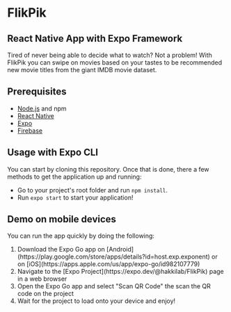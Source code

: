 # FlikPik
## React Native App with Expo Framework

Tired of never being able to decide what to watch? Not a problem! With FlikPik you can swipe on movies based on your tastes to be recommended new movie titles from the giant IMDB movie dataset.

## Prerequisites

- [Node.js](https://nodejs.org) and npm
- [React Native](https://reactnative.dev)
- [Expo](https://expo.dev)
- [Firebase](https://firebase.google.com)

## Usage with Expo CLI

You can start by cloning this repository. Once that is done, there a few methods to get the application up and running:
- Go to your project's root folder and run `npm install`.
- Run `expo start` to start your application!

## Demo on mobile devices

You can run the app quickly by doing the following:

<ol>
<li>Download the Expo Go app on [Android](https://play.google.com/store/apps/details?id=host.exp.exponent) or on [iOS](https://apps.apple.com/us/app/expo-go/id982107779)</li>
<li>Navigate to the [Expo Project](https://expo.dev/@hakkilab/FlikPik) page in a web browser</li>
<li>Open the Expo Go app and select "Scan QR Code" the scan the QR code on the project</li>
<li>Wait for the project to load onto your device and enjoy!</li>
</ol>